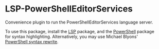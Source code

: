 # LSP-PowerShellEditorServices

Convenience plugin to run the PowerShellEditorServices language server.

To use this package, install the [LSP](https://packagecontrol.io/packages/LSP) 
package, and the [PowerShell](https://packagecontrol.io/packages/PowerShell) package
for syntax highlighting. Alternatively, you may use Michael Blyons'
[PowerShell syntax rewrite](https://github.com/michaelblyons/PowerShell/tree/sublime-syntax).

